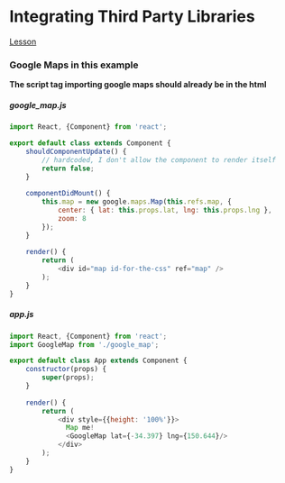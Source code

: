 # Integrating Third Party Libraries

[Lesson](https://www.udemy.com/react-redux/learn/v4/t/lecture/5691866?start=0)

### Google Maps in this example

**The script tag importing google maps should already be in the html**

##### google_map.js
```js
import React, {Component} from 'react';

export default class extends Component {
    shouldComponentUpdate() {
        // hardcoded, I don't allow the component to render itself
        return false;
    }
    
    componentDidMount() {
        this.map = new google.maps.Map(this.refs.map, {
            center: { lat: this.props.lat, lng: this.props.lng },
            zoom: 8
        });
    }
    
    render() {
        return (
            <div id="map id-for-the-css" ref="map" />
        );
    }
}
```

##### app.js
```js
import React, {Component} from 'react';
import GoogleMap from './google_map';

export default class App extends Component {
    constructor(props) {
        super(props);
    }
    
    render() {
        return (
            <div style={{height: '100%'}}>
              Map me!
              <GoogleMap lat={-34.397} lng={150.644}/>
            </div>
        );
    }
}
```